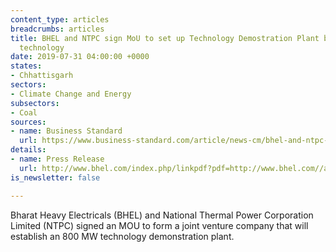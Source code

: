 ```yaml
---
content_type: articles
breadcrumbs: articles
title: BHEL and NTPC sign MoU to set up Technology Demostration Plant based on AUSC
  technology
date: 2019-07-31 04:00:00 +0000
states:
- Chhattisgarh
sectors:
- Climate Change and Energy
subsectors:
- Coal
sources:
- name: Business Standard
  url: https://www.business-standard.com/article/news-cm/bhel-and-ntpc-sign-mou-to-set-up-technology-demostration-plant-based-on-ausc-technology-119072401207_1.html
details:
- name: Press Release
  url: http://www.bhel.com/index.php/linkpdf?pdf=http://www.bhel.com//assets/downloads/5d3838b5965aaBHEL_signs_MoU_with_NTPC_to_set_up_world%E2%80%99s_most_efficient_environmental_friendly_coal-fired_power_plant.pdf
is_newsletter: false

---
```

Bharat Heavy Electricals (BHEL) and National Thermal Power Corporation Limited (NTPC) signed an MOU to form a joint venture company that will establish an 800 MW technology demonstration plant.
